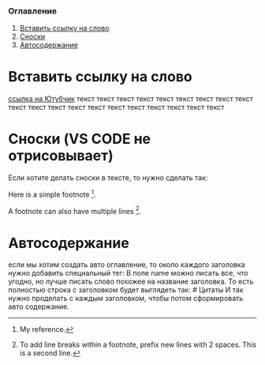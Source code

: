 ### Оглавление <a name='toc'></a>
<ol>
<li><a href='#word_reference'>Вставить ссылку на слово</a></li>
<li><a href='#footnote'>Сноски</a></li>
<li><a href='#list_of_contents'>Автосодержание</a></li>
</ol>

# Вставить ссылку на слово <a name='word_reference'></a>

[ссылка на Ютубчик](https://www.youtube.com/)
текст текст
текст текст
текст текст
текст текст
текст текст
текст текст
текст текст
текст текст
текст текст
текст текст

# Сноски (VS CODE не отрисовывает) <a name='footnote'></a>

Если хотите делать сноски в тексте, то нужно сделать так: 

Here is a simple footnote [^1].

A footnote can also have multiple lines [^2].


[^1]: My reference.
[^2]: To add line breaks within a footnote, prefix new lines with 2 spaces.
  This is a second line.

  # Автосодержание <a name='list_of_contents'></a>
если мы хотим создать авто оглавление, то около каждого заголовка нужно добавить специальный тег:
<a name='quote'></a>  В поле name можно писать все, что угодно, но лучше писать слово похожее на название заголовка. То есть полностью строка с заголовком будет выглядеть так: # Цитаты <a name='quote'></a>   И так нужно проделать с каждым заголовком, чтобы потом сформировать авто содержание. 

